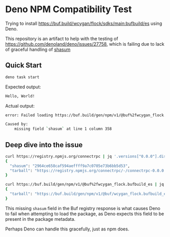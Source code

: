 # Deno NPM Compatibility Test

Trying to install https://buf.build/wcygan/flock/sdks/main:bufbuild/es using Deno.

This repository is an artifact to help with the testing of https://github.com/denoland/deno/issues/27758, which is failing due to lack of graceful handling of [shasum](https://github.com/bufbuild/buf/issues/1719#issuecomment-2612280061)

## Quick Start

```bash
deno task start
```

Expected output:

```bash
Hello, World!
```

Actual output:

```bash
error: Failed loading https://buf.build/gen/npm/v1/@buf%2fwcygan_flock.bufbuild_es for package "@buf/wcygan_flock.bufbuild_es"

Caused by:
    missing field `shasum` at line 1 column 358
```

## Deep dive into the issue

```bash
curl https://registry.npmjs.org/connectrpc | jq '.versions["0.0.0"].dist'
{
  "shasum": "2964ce658caf594aeffff9a7c0705e73b6bb5d53",
  "tarball": "https://registry.npmjs.org/connectrpc/-/connectrpc-0.0.0.tgz"
}
```

```bash
curl https://buf.build/gen/npm/v1/@buf%2fwcygan_flock.bufbuild_es | jq '.versions["2.2.3-20241231000219-b035f3c109ea.1"].dist'
{
  "tarball": "https://buf.build/gen/npm/v1/@buf/wcygan_flock.bufbuild_es/-/wcygan_flock.bufbuild_es-2.2.3-20241231000219-b035f3c109ea.1.tgz"
}
```

This missing `shasum` field in the Buf registry response is what causes Deno to fail when attempting to load the package, as Deno expects this field to be present in the package metadata.

Perhaps Deno can handle this gracefully, just as npm does.